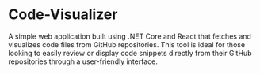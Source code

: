 # Code-Visualizer
A simple web application built using .NET Core and React that fetches and visualizes code files from GitHub repositories. This tool is ideal for those looking to easily review or display code snippets directly from their GitHub repositories through a user-friendly interface.
